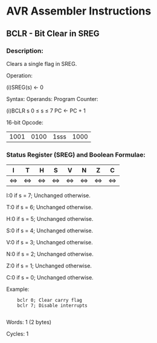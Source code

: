 AVR Assembler Instructions
==========================

BCLR - Bit Clear in SREG
------------------------

### <a href="" id="N12D3A"></a> Description:

Clears a single flag in SREG.

Operation:

(i)SREG(s) ← 0

Syntax: Operands: Program Counter:

(i)BCLR s 0 ≤ s ≤ 7 PC &lt;- PC + 1

16-bit Opcode:

|      |      |      |      |
|------|------|------|------|
| 1001 | 0100 | 1sss | 1000 |

### <a href="" id="N12D6D"></a> Status Register (SREG) and Boolean Formulae:

| I   | T   | H   | S   | V   | N   | Z   | C   |
|-----|-----|-----|-----|-----|-----|-----|-----|
| ⇔   | ⇔   | ⇔   | ⇔   | ⇔   | ⇔   | ⇔   | ⇔   |

I:0 if s = 7; Unchanged otherwise.

T:0 if s = 6; Unchanged otherwise.

H:0 if s = 5; Unchanged otherwise.

S:0 if s = 4; Unchanged otherwise.

V:0 if s = 3; Unchanged otherwise.

N:0 if s = 2; Unchanged otherwise.

Z:0 if s = 1; Unchanged otherwise.

C:0 if s = 0; Unchanged otherwise.

Example:

``` programlisting
    bclr 0; Clear carry flag
    bclr 7; Disable interrupts
    
```

Words: 1 (2 bytes)

Cycles: 1
